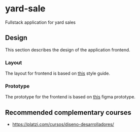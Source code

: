 # yard-sale

Fullstack application for yard sales

## Design

This section describes the design of the application frontend.

### Layout

The layout for frontend is based on [this](https://scene.zeplin.io/project/60afeeed20af1378ed046538) style guide.

### Prototype

The prototype for the frontend is based on [this](https://www.figma.com/proto/bcEVujIzJj5PNIWwF9pP2w/Platzi_YardSale?node-id=0%3A684&amp%3Bscaling=scale-down&amp%3Bpage-id=0%3A1&amp%3Bstarting-point-node-id=0%3A719) figma prototype.

## Recommended complementary courses

* <https://platzi.com/cursos/diseno-desarrolladores/>
